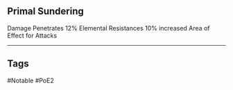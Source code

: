 ## Primal Sundering
Damage Penetrates 12% Elemental Resistances
10% increased Area of Effect for Attacks

---
## Tags
#Notable
#PoE2
